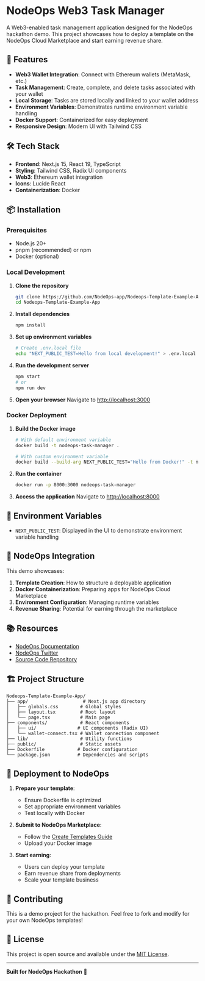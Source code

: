 # NodeOps Web3 Task Manager

A Web3-enabled task management application designed for the NodeOps hackathon demo. This project showcases how to deploy a template on the NodeOps Cloud Marketplace and start earning revenue share.

## 🚀 Features

- **Web3 Wallet Integration**: Connect with Ethereum wallets (MetaMask, etc.)
- **Task Management**: Create, complete, and delete tasks associated with your wallet
- **Local Storage**: Tasks are stored locally and linked to your wallet address
- **Environment Variables**: Demonstrates runtime environment variable handling
- **Docker Support**: Containerized for easy deployment
- **Responsive Design**: Modern UI with Tailwind CSS

## 🛠️ Tech Stack

- **Frontend**: Next.js 15, React 19, TypeScript
- **Styling**: Tailwind CSS, Radix UI components
- **Web3**: Ethereum wallet integration
- **Icons**: Lucide React
- **Containerization**: Docker

## 📦 Installation

### Prerequisites
- Node.js 20+
- pnpm (recommended) or npm
- Docker (optional)

### Local Development

1. **Clone the repository**
   ```bash
   git clone https://github.com/NodeOps-app/Nodeops-Template-Example-App.git
   cd Nodeops-Template-Example-App
   ```

2. **Install dependencies**
   ```bash
   npm install
   ```

3. **Set up environment variables**
   ```bash
   # Create .env.local file
   echo "NEXT_PUBLIC_TEST=Hello from local development!" > .env.local
   ```

4. **Run the development server**
   ```bash
   npm start
   # or
   npm run dev
   ```

5. **Open your browser**
   Navigate to [http://localhost:3000](http://localhost:3000)

### Docker Deployment

1. **Build the Docker image**
   ```bash
   # With default environment variable
   docker build -t nodeops-task-manager .
   
   # With custom environment variable
   docker build --build-arg NEXT_PUBLIC_TEST="Hello from Docker!" -t nodeops-task-manager .
   ```

2. **Run the container**
   ```bash
   docker run -p 8000:3000 nodeops-task-manager
   ```

3. **Access the application**
   Navigate to [http://localhost:8000](http://localhost:8000)

## 🔧 Environment Variables

- `NEXT_PUBLIC_TEST`: Displayed in the UI to demonstrate environment variable handling

## 🎯 NodeOps Integration

This demo showcases:

1. **Template Creation**: How to structure a deployable application
2. **Docker Containerization**: Preparing apps for NodeOps Cloud Marketplace
3. **Environment Configuration**: Managing runtime variables
4. **Revenue Sharing**: Potential for earning through the marketplace

## 📚 Resources

- [NodeOps Documentation](https://docs.nodeops.network/Guides/Marketplace/Configure-Compute/Create-Templates)
- [NodeOps Twitter](https://x.com/BuildOnNodeOps)
- [Source Code Repository](https://github.com/NodeOps-app/Nodeops-Template-Example-App)

## 🏗️ Project Structure

```
Nodeops-Template-Example-App/
├── app/                    # Next.js app directory
│   ├── globals.css        # Global styles
│   ├── layout.tsx         # Root layout
│   └── page.tsx           # Main page
├── components/            # React components
│   ├── ui/               # UI components (Radix UI)
│   └── wallet-connect.tsx # Wallet connection component
├── lib/                   # Utility functions
├── public/                # Static assets
├── Dockerfile            # Docker configuration
└── package.json          # Dependencies and scripts
```

## 🚀 Deployment to NodeOps

1. **Prepare your template**:
   - Ensure Dockerfile is optimized
   - Set appropriate environment variables
   - Test locally with Docker

2. **Submit to NodeOps Marketplace**:
   - Follow the [Create Templates Guide](https://docs.nodeops.network/Guides/Marketplace/Configure-Compute/Create-Templates)
   - Upload your Docker image

3. **Start earning**:
   - Users can deploy your template
   - Earn revenue share from deployments
   - Scale your template business

## 🤝 Contributing

This is a demo project for the hackathon. Feel free to fork and modify for your own NodeOps templates!

## 📄 License

This project is open source and available under the [MIT License](LICENSE).

---

**Built for NodeOps Hackathon** 🚀